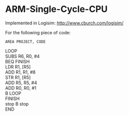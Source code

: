 # ARM-Single-Cycle-CPU

Implemented in Logisim: http://www.cburch.com/logisim/

For the following piece of code:

	AREA PROJECT, CODE  
LOOP	 		       
	 SUBS R6, R0, #4        
	 BEQ FINISH           
	 LDR R1, [R5]           
	 ADD R1, R1, #8        
	 STR R1, [R5]         
	 ADD R5, R5, #4       
	 ADD R0, R0, #1       
	 B LOOP               
FINISH                
stop B stop           
	END            
  

